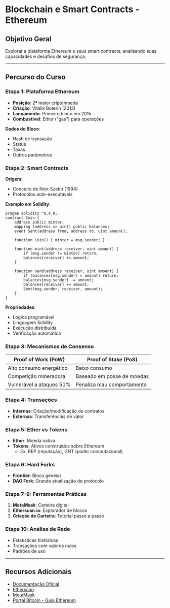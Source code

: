# Blockchain e Smart Contracts - Ethereum

## Objetivo Geral

Explorar a plataforma Ethereum e seus smart contracts, analisando suas capacidades e desafios de segurança.

---

## Percurso do Curso

### Etapa 1: Plataforma Ethereum

- **Posição**: 2ª maior criptomoeda
- **Criação**: Vitalik Buterin (2013)
- **Lançamento**: Primeiro bloco em 2015
- **Combustível**: Ether ("gas") para operações

**Dados do Bloco**:

- Hash de transação
- Status
- Taxas
- Outros parâmetros

### Etapa 2: Smart Contracts

**Origem**:

- Conceito de Nick Szabo (1994)
- Protocolos auto-executáveis

**Exemplo em Solidity**:

```solidity
pragma solidity ^0.4.0;
contract Coin {
    address public minter;
    mapping (address => uint) public balances;
    event Sent(address from, address to, uint amount);

    function Coin() { minter = msg.sender; }

    function mint(address receiver, uint amount) {
        if (msg.sender != minter) return;
        balances[receiver] += amount;
    }

    function send(address receiver, uint amount) {
        if (balances[msg.sender] < amount) return;
        balances[msg.sender] -= amount;
        balances[receiver] += amount;
        Sent(msg.sender, receiver, amount);
    }
}
```

**Propriedades**:

- Lógica programável
- Linguagem Solidity
- Execução distribuída
- Verificação automática

### Etapa 3: Mecanismos de Consenso

| **Proof of Work (PoW)**  | **Proof of Stake (PoS)**   |
| ------------------------ | -------------------------- |
| Alto consumo energético  | Baixo consumo              |
| Competição mineradora    | Baseado em posse de moedas |
| Vulnerável a ataques 51% | Penaliza mau comportamento |

### Etapa 4: Transações

- **Internas**: Criação/modificação de contratos
- **Externas**: Transferências de valor

### Etapa 5: Ether vs Tokens

- **Ether**: Moeda nativa
- **Tokens**: Ativos construídos sobre Ethereum
  - Ex: REP (reputação), GNT (poder computacional)

### Etapa 6: Hard Forks

- **Frontier**: Bloco genesis
- **DAO Fork**: Grande atualização de protocolo

### Etapa 7-9: Ferramentas Práticas

1. **MetaMask**: Carteira digital
2. **Etherscan.io**: Explorador de blocos
3. **Criação de Carteira**: Tutorial passo a passo

### Etapa 10: Análise de Rede

- Estatísticas históricas
- Transações com valores nulos
- Padrões de uso

---

## Recursos Adicionais

- [Documentação Oficial](https://ethereum.org/)
- [Etherscan](https://etherscan.io/)
- [MetaMask](https://metamask.io/)
- [Portal Bitcoin - Guia Ethereum](https://portaldobitcoin.com/)
